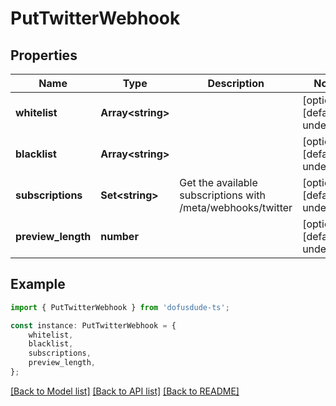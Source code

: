 # PutTwitterWebhook



## Properties

Name | Type | Description | Notes
------------ | ------------- | ------------- | -------------
**whitelist** | **Array&lt;string&gt;** |  | [optional] [default to undefined]
**blacklist** | **Array&lt;string&gt;** |  | [optional] [default to undefined]
**subscriptions** | **Set&lt;string&gt;** | Get the available subscriptions with /meta/webhooks/twitter | [optional] [default to undefined]
**preview_length** | **number** |  | [optional] [default to undefined]

## Example

```typescript
import { PutTwitterWebhook } from 'dofusdude-ts';

const instance: PutTwitterWebhook = {
    whitelist,
    blacklist,
    subscriptions,
    preview_length,
};
```

[[Back to Model list]](../README.md#documentation-for-models) [[Back to API list]](../README.md#documentation-for-api-endpoints) [[Back to README]](../README.md)
